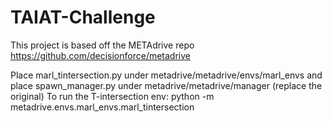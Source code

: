 # TAIAT-Challenge

This project is based off the METAdrive repo https://github.com/decisionforce/metadrive

Place marl_tintersection.py under metadrive/metadrive/envs/marl_envs and place spawn_manager.py under metadrive/metadrive/manager (replace the original)
To run the T-intersection env: python -m metadrive.envs.marl_envs.marl_tintersection 
